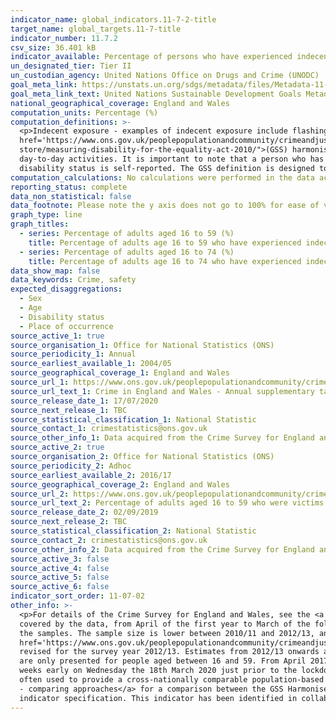 ```yaml
---
indicator_name: global_indicators.11-7-2-title
target_name: global_targets.11-7-title
indicator_number: 11.7.2
csv_size: 36.401 kB
indicator_available: Percentage of persons who have experienced indecent exposure or unwanted sexual touching in the previous 12 months
un_designated_tier: Tier II
un_custodian_agency: United Nations Office on Drugs and Crime (UNODC)  
goal_meta_link: https://unstats.un.org/sdgs/metadata/files/Metadata-11-07-02.pdf
goal_meta_link_text: United Nations Sustainable Development Goals Metadata (PDF 4.0 MB)
national_geographical_coverage: England and Wales
computation_units: Percentage (%)
computation_definitions: >-
  <p>Indecent exposure - examples of indecent exposure include flashing.</p><p>Unwanted sexual touching - being touched sexually whether it was agreed to or not (for example, groping, touching of breasts or bottom, and kissing). See chapter 5 of the <a
  href='https://www.ons.gov.uk/peoplepopulationandcommunity/crimeandjustice/methodologies/userguidetocrimestatisticsforenglandandwales#offence-types'>user guide</a> for definitions of sexual assault. </p><p>Disability Status - The <a href="https://gss.civilservice.gov.uk/policy-
  store/measuring-disability-for-the-equality-act-2010/">(GSS) harmonised "core" definition</a> identifies a person as disabled if they have a physical or mental health condition or illness that has lasted or is expected to last 12 months or more. It must reduce their ability to carry-out
  day-to-day activities. It is important to note that a person who has a long-term illness that does not reduce their ability to carry-out day-to-day activities is not disabled under the definition. The GSS harmonised questions are asked of the respondent in the survey, meaning that
  disability status is self-reported. The GSS definition is designed to reflect the definitions that appear in legal terms in the Disability Discrimination Act 1995 (DDA) for Northern Ireland and the 2010 Equality Act for Great Britain.</p>
computation_calculations: No calculations were performed in the data acquisition of this indicator as appropriate data was readily available in the final format specified by this indicator.
reporting_status: complete
data_non_statistical: false
data_footnote: Please note the y axis does not go to 100% for ease of visualisation.
graph_type: line
graph_titles:
  - series: Percentage of adults aged 16 to 59 (%)
    title: Percentage of adults age 16 to 59 who have experienced indecent exposure or unwanted sexual touching in the previous twelve months
  - series: Percentage of adults aged 16 to 74 (%)
    title: Percentage of adults age 16 to 74 who have experienced indecent exposure or unwanted sexual touching in the previous twelve months
data_show_map: false
data_keywords: Crime, safety
expected_disaggregations:
  - Sex
  - Age
  - Disability status
  - Place of occurrence
source_active_1: true
source_organisation_1: Office for National Statistics (ONS)
source_periodicity_1: Annual 
source_earliest_available_1: 2004/05
source_geographical_coverage_1: England and Wales 
source_url_1: https://www.ons.gov.uk/peoplepopulationandcommunity/crimeandjustice/datasets/crimeinenglandandwalesannualsupplementarytables
source_url_text_1: Crime in England and Wales - Annual supplementary tables
source_release_date_1: 17/07/2020
source_next_release_1: TBC
source_statistical_classification_1: National Statistic
source_contact_1: crimestatistics@ons.gov.uk
source_other_info_1: Data acquired from the Crime Survey for England and Wales (tables 41a to 42b). 
source_active_2: true
source_organisation_2: Office for National Statistics (ONS)
source_periodicity_2: Adhoc
source_earliest_available_2: 2016/17
source_geographical_coverage_2: England and Wales
source_url_2: https://www.ons.gov.uk/peoplepopulationandcommunity/crimeandjustice/adhocs/10458percentageofadultsaged16to59whowerevictimsofsexualassaultincludingattemptsinthelastyearbyselectedpersonalorhouseholdcharacteristicsandsexyearendingmarch2018csew
source_url_text_2: Percentage of adults aged 16 to 59 who were victims of sexual assault (including attempts) in the last year
source_release_date_2: 02/09/2019
source_next_release_2: TBC
source_statistical_classification_2: National Statistic
source_contact_2: crimestatistics@ons.gov.uk
source_other_info_2: Data acquired from the Crime Survey for England and Wales. The 2016/17 data can be found in tables 10 and 11 of the [Sexual offences - appendix tables](https://www.ons.gov.uk/peoplepopulationandcommunity/crimeandjustice/datasets/sexualoffencesappendixtables).
source_active_3: false
source_active_4: false
source_active_5: false
source_active_6: false
indicator_sort_order: 11-07-02
other_info: >-
  <p>For details of the Crime Survey for England and Wales, see the <a href='https://www.ons.gov.uk/peoplepopulationandcommunity/crimeandjustice/methodologies/crimeandjusticemethodology'>user guide to crime statistics for England and Wales.</a></p><p>The year format refers to the two years
  covered by the data, from April of the first year to March of the following year. For example, 2018/19 covers the period of April 2018 to March 2019.</p><p>For further information on the quality of the estimates please refer to the source data which provides the unweighted base sizes of
  the samples. The sample size is lower between 2010/11 and 2012/13, and between 2017/18 and 2018/19 due to use of a split-sample experiment in these years. The methodological note titled <a
  href='https://www.ons.gov.uk/peoplepopulationandcommunity/crimeandjustice/methodologies/crimeandjusticemethodology'>Split sample for intimate personal violence 2013-14</a> provides further information.</p><p>New questions were introduced into the survey in 2010/11 and were further
  revised for the survey year 2012/13. Estimates from 2012/13 onwards are calculated using these new questions. Estimates for earlier years are calculated from the original questions with an adjustment applied to make them comparable to the new questions.</p><p>Prior to April 2017, data
  are only presented for people aged between 16 and 59. From April 2017, the upper age limit for the self-completion module was increased to ask all respondents aged 16 to 74 - these data can be viewed by changing the Units. </p><p>Fieldwork for the year to March 2020 was suspended two
  weeks early on Wednesday the 18th March 2020 just prior to the lockdown restrictions being announced by the Government on the 23rd March 2020. Estimates for the year to March were therefore unaffected by the lockdown restrictions.</p><p>The Washington Group on Disability Statistics are
  often used to provide a cross-nationally comparable population-based measures of disability. Please see the article <a href="https://www.ons.gov.uk/peoplepopulationandcommunity/healthandsocialcare/disability/articles/measuringdisabilitycomparingapproaches/2019-08-06">Measuring disability
  - comparing approaches</a> for a comparison between the GSS Harmonised measure (used here) and the Washington Group measure.</p> This indicator is being used as an approximation of the UN SDG Indicator. Where possible, we will work to identify or develop UK data to meet the global
  indicator specification. This indicator has been identified in collaboration with topic experts.
---
```

